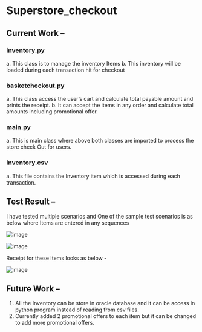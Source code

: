 # Superstore_checkout

## Current Work – 
###	inventory.py 
a.	This class is to manage the inventory Items 
b.	This inventory will be loaded during each transaction hit for checkout

###	basketcheckout.py
a.	This class access the user’s cart and calculate total payable amount and prints the receipt.
b.	It can accept the items in any order and calculate total amounts including promotional offer.

###	main.py
a.	This is main class where above both classes are imported to process the store check Out for users.

###	Inventory.csv
a.	This file contains the Inventory item which is accessed during each transaction.

## Test Result – 
I have tested multiple scenarios and One of the sample test scenarios is as below where Items are entered in any sequences
 
 ![image](https://user-images.githubusercontent.com/84037638/174051098-4c75bf64-86dc-4244-bc02-dc9d40aaa267.png)

![image](https://user-images.githubusercontent.com/84037638/174051128-34c0c9de-907f-4fe5-9124-f0721c6856fb.png)


Receipt for these Items looks as below - 
 
![image](https://user-images.githubusercontent.com/84037638/174051159-9280ceec-b598-49f6-bb0c-6b4b721393cb.png)

## Future Work – 
1.	All the Inventory can be store in oracle database and it can be access in python program instead of reading from csv files.
2.	Currently added 2 promotional offers to each item but it can be changed to add more promotional offers.


